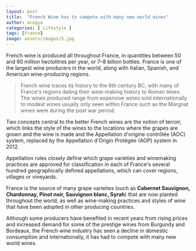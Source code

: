 ```yaml
---
layout: post
title:  "French Wine has to compete with many new world wines"
author: arogya
categories: [ Lifestyle ]
tags: [France]
image: assets/images/5.jpg
---
```


French wine is produced all throughout France, in quantities between 50 and 60 million hectolitres per year, or 7–8 billion bottles. France is one of the largest wine producers in the world, along with Italian, Spanish, and American wine-producing regions. 

> French wine traces its history to the 6th century BC, with many of France's regions dating their wine-making history to Roman times. The wines produced range from expensive wines sold internationally to modest wines usually only seen within France such as the Margnat wines were during the post war period.

Two concepts central to the better French wines are the notion of terroir, which links the style of the wines to the locations where the grapes are grown and the wine is made and the Appellation d'origine contrôlée (AOC) system, replaced by the Appellation d'Origin Protégée (AOP) system in 2012. 

Appellation rules closely define which grape varieties and winemaking practices are approved for classification in each of France's several hundred geographically defined appellations, which can cover regions, villages or vineyards.

France is the source of many grape varieties (such as **Cabernet Sauvignon, Chardonnay, Pinot noir, Sauvignon blanc, Syrah**) that are now planted throughout the world, as well as wine-making practices and styles of wine that have been adopted in other producing countries. 

Although some producers have benefited in recent years from rising prices and increased demand for some of the prestige wines from Burgundy and Bordeaux, the French wine industry has seen a decline in domestic consumption and internationally, it has had to compete with many new world wines.